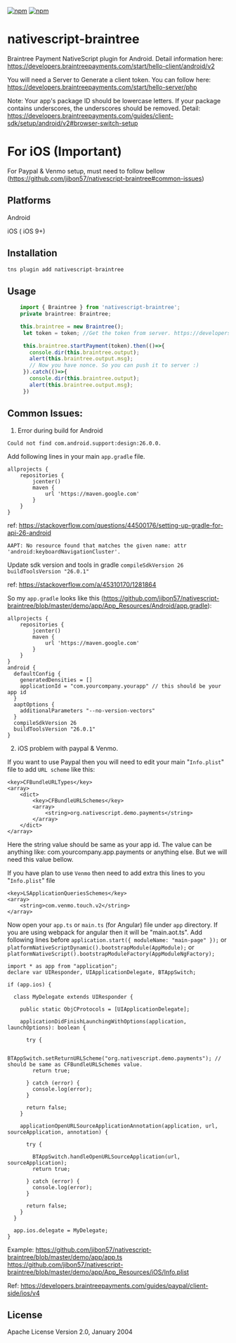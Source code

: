 [![npm](https://img.shields.io/npm/v/nativescript-braintree.svg)](https://www.npmjs.com/package/nativescript-braintree)
[![npm](https://img.shields.io/npm/dt/nativescript-braintree.svg?label=npm%20downloads)](https://www.npmjs.com/package/nativescript-braintree)

# nativescript-braintree

Braintree Payment NativeScript plugin for Android. Detail information here: https://developers.braintreepayments.com/start/hello-client/android/v2

You will need a Server to Generate a client token. You can follow here:
https://developers.braintreepayments.com/start/hello-server/php 

Note: Your app's package ID should be lowercase letters. If your package contains underscores, the underscores should be removed. Detail: https://developers.braintreepayments.com/guides/client-sdk/setup/android/v2#browser-switch-setup

For iOS (Important)
===================
For Paypal & Venmo setup, must need to follow bellow (https://github.com/jibon57/nativescript-braintree#common-issues)

## Platforms
Android

iOS ( iOS 9+)

## Installation

```javascript
tns plugin add nativescript-braintree
```

## Usage 
	
```javascript
    import { Braintree } from 'nativescript-braintree';
    private braintree: Braintree;

    this.braintree = new Braintree();
     let token = token; //Get the token from server. https://developers.braintreepayments.com/start/hello-server/php

     this.braintree.startPayment(token).then(()=>{
       console.dir(this.braintree.output);
       alert(this.braintree.output.msg);
       // Now you have nonce. So you can push it to server :)
     }).catch(()=>{
       console.dir(this.braintree.output);
       alert(this.braintree.output.msg);
     })
```

## Common Issues:

1) Error during build for Android

`Could not find com.android.support:design:26.0.0.`

Add following lines in your main `app.gradle` file.

```
allprojects {
    repositories {
        jcenter()
        maven {
            url 'https://maven.google.com'
        }
    }
}

```
ref: https://stackoverflow.com/questions/44500176/setting-up-gradle-for-api-26-android


`AAPT: No resource found that matches the given name: attr 'android:keyboardNavigationCluster'.`

Update sdk version and tools in gradle `compileSdkVersion 26` `buildToolsVersion "26.0.1"`

ref: https://stackoverflow.com/a/45310170/1281864

So my `app.gradle` looks like this (https://github.com/jibon57/nativescript-braintree/blob/master/demo/app/App_Resources/Android/app.gradle):

```
allprojects {
    repositories {
        jcenter()
        maven {
            url 'https://maven.google.com'
        }
    }
}
android {  
  defaultConfig {  
    generatedDensities = []
    applicationId = "com.yourcompany.yourapp" // this should be your app id
  }  
  aaptOptions {  
    additionalParameters "--no-version-vectors"  
  }
  compileSdkVersion 26
  buildToolsVersion "26.0.1"
} 

```
2) iOS problem with paypal & Venmo.

If you want to use Paypal then you will need to edit your main "`Info.plist`" file to add `URL scheme` like this:

```
<key>CFBundleURLTypes</key>
<array>
	<dict>
		<key>CFBundleURLSchemes</key>
		<array>
			<string>org.nativescript.demo.payments</string>
		</array>
	</dict>
</array>

```
Here the string value should be same as your app id. The value can be anything like: com.yourcompany.app.payments or anything else. But we will need this value bellow.

If you have plan to use `Venmo` then need to add extra this lines to you "`Info.plist`" file

```
<key>LSApplicationQueriesSchemes</key>
<array>
	<string>com.venmo.touch.v2</string>
</array>
```

Now open your `app.ts` or `main.ts` (for Angular) file under `app` directory. If you are using webpack for angular then it will be "main.aot.ts". Add following lines before `application.start({ moduleName: "main-page" });` or `platformNativeScriptDynamic().bootstrapModule(AppModule);` or `platformNativeScript().bootstrapModuleFactory(AppModuleNgFactory);`

```
import * as app from "application";
declare var UIResponder, UIApplicationDelegate, BTAppSwitch;

if (app.ios) {

  class MyDelegate extends UIResponder {

    public static ObjCProtocols = [UIApplicationDelegate];

    applicationDidFinishLaunchingWithOptions(application, launchOptions): boolean {

      try {

        BTAppSwitch.setReturnURLScheme("org.nativescript.demo.payments"); // should be same as CFBundleURLSchemes value.
        return true;

      } catch (error) {
        console.log(error);
      }

      return false;
    }

    applicationOpenURLSourceApplicationAnnotation(application, url, sourceApplication, annotation) {

      try {

        BTAppSwitch.handleOpenURLSourceApplication(url, sourceApplication);
        return true;

      } catch (error) {
        console.log(error);
      }

      return false;
    }
  }

  app.ios.delegate = MyDelegate;
}
```
Example: https://github.com/jibon57/nativescript-braintree/blob/master/demo/app/app.ts
https://github.com/jibon57/nativescript-braintree/blob/master/demo/app/App_Resources/iOS/Info.plist

Ref: https://developers.braintreepayments.com/guides/paypal/client-side/ios/v4

    
## License

Apache License Version 2.0, January 2004
